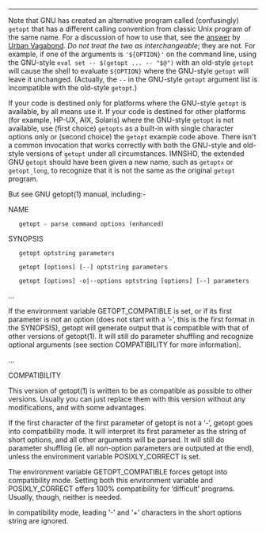 
<hr>

Note that GNU has created an alternative program called (confusingly)
`getopt` that has a different calling convention from classic Unix
program of the same name.  For a discussion of how to use that, see the
[answer][1] by [Urban Vagabond][2].  _Do not treat the two as
interchangeable_; they are not.  For example, if one of the arguments is
`'${OPTION}'` on the command line, using the GNU-style `eval set --
$(getopt ... -- "$@")` with an old-style `getopt` will cause the shell
to evaluate `${OPTION}` where the GNU-style `getopt` will leave it
unchanged.  (Actually, the `--` in the GNU-style `getopt` argument list
is incompatible with the old-style `getopt`.)

If your code is destined only for platforms where the GNU-style `getopt`
is available, by all means use it.  If your code is destined for other
platforms (for example, HP-UX, AIX, Solaris) where the GNU-style
`getopt` is not available, use (first choice) `getopts` as a built-in
with single character options only or (second choice) the `getopt`
example code above.  There isn't a common invocation that works
correctly with both the GNU-style and old-style versions of `getopt`
under all circumstances.  IMNSHO, the extended GNU `getopt` should have
been given a new name, such as `getoptx` or `getopt_long`, to recognize
that it is not the same as the original `getopt` program.



But see GNU getopt(1) manual, including:-


NAME

       getopt - parse command options (enhanced)

SYNOPSIS

       getopt optstring parameters

       getopt [options] [--] optstring parameters

       getopt [options] -o|--options optstring [options] [--] parameters

...

If the environment variable GETOPT_COMPATIBLE is set, or if its first
parameter is not an option (does not start with a ‘-’, this is the
first format in the SYNOPSIS), getopt will generate output that is
compatible with that of other versions of getopt(1).  It will still do
parameter shuffling and recognize optional arguments (see section
COMPATIBILITY for more information).

...

COMPATIBILITY

This version of getopt(1) is written to be as compatible as possible to
other versions.  Usually you can just replace them with this version
without any modifications, and with some advantages.

If the first character of the first parameter of getopt is not a
‘-’, getopt goes into compatibility mode.  It will interpret its
first parameter as the string of short options, and all other arguments
will be parsed.  It will still do parameter shuffling (ie. all
non-option parameters are outputed at the end), unless the environment
variable POSIXLY_CORRECT is set.

The environment variable GETOPT_COMPATIBLE forces getopt into
compatibility mode.  Setting both this environment variable and
POSIXLY_CORRECT offers 100% compatibility for ‘difficult’ programs.
Usually, though, neither is needed.

In compatibility mode, leading ‘-’ and ‘+’ characters in the
short options string are ignored.



  [1]: https://stackoverflow.com/questions/402377/using-getopts-in-bash-shell-script-to-get-long-and-short-command-line-options/7948533#7948533
    [2]: https://stackoverflow.com/users/907263/urban-vagabond
